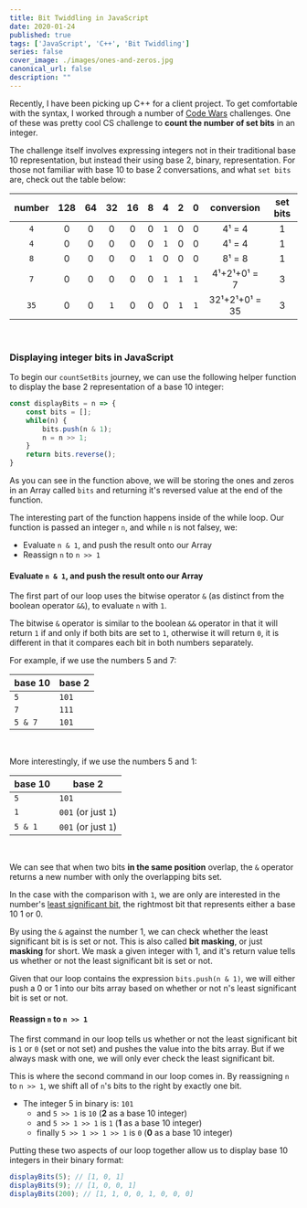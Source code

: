 ```yaml
---
title: Bit Twiddling in JavaScript
date: 2020-01-24
published: true
tags: ['JavaScript', 'C++', 'Bit Twiddling']
series: false
cover_image: ./images/ones-and-zeros.jpg
canonical_url: false
description: ""
---
```


Recently, I have been picking up C++ for a client project.  To get comfortable with the syntax, I worked through a number of [Code Wars](http://codewars.com) challenges.  One of these was pretty cool CS challenge to **count the number of set bits** in an integer.

The challenge itself involves expressing integers not in their traditional base 10 representation, but instead their using base 2, binary, representation.  For those not familiar with base 10 to base 2 conversations, and what `set bits` are, check out the table below:


|number |   128 |   64  |   32  |   16  |   8   |   4   |   2   |   0   |conversion    | set bits  |
|:---:  |:---:  |:---:  |:---:  |:---:  |:---:  |:---:  |:---:  |:---:  |:---:         |:---:      |
|`4`  |   0   |   0   |   0   |   0   |   0   | `1`   |   0   |   0   |4¹ = 4        |   1       |
|`4`  |   0   |   0   |   0   |   0   |   0   | `1`   |   0   |   0   |4¹ = 4        |   1       |
|`8`  |   0   |   0   |   0   |   0   | `1`   |   0   |   0   |   0   |8¹ = 8        |   1       |
|`7`  |   0   |   0   |   0   |   0   |   0   | `1`   |   `1` |   `1` |4¹+2¹+0¹ = 7  |   3       |
|`35` |   0   |   0   | `1`   |   0   |   0   |   0   | `1`   | `1`   |32¹+2¹+0¹ = 35|   3       |

<br/>

### Displaying integer bits in JavaScript

To begin our `countSetBits` journey, we can use the following helper function to display the base 2 representation of a base 10 integer:


```javascript
const displayBits = n => {
    const bits = [];
    while(n) {
        bits.push(n & 1);
        n = n >> 1;
    }
    return bits.reverse();
}
```

As you can see in the function above, we will be storing the ones and zeros in an Array called `bits` and returning it's reversed value at the end of the function.

The interesting part of the function happens inside of the while loop.  Our function is passed an integer `n`, and while `n` is not falsey, we:
-   Evaluate `n & 1`, and push the result onto our Array
-   Reassign `n` to `n >> 1`


#### Evaluate `n & 1`, and push the result onto our Array

The first part of our loop uses the bitwise operator `&` (as distinct from the boolean operator `&&`), to evaluate `n` with `1`.

The bitwise `&` operator is similar to the boolean `&&` operator in that it will return `1` if and only if both bits are set to `1`, otherwise it will return `0`, it is different in that it compares each bit in both numbers separately.

For example, if we use the numbers 5 and 7:

| base 10 | base 2 |
|--|--|
|`5`|`101`|
|`7`|`111`|
|`5 & 7`|`101`|

<br/>

More interestingly, if we use the numbers 5 and 1:

| base 10 | base 2 |
|--|--|
|`5`|`101`|
|`1`|`001` (or just `1`)|
|`5 & 1`|`001` (or just `1`)|

<br/>

We can see that when two bits **in the same position** overlap, the `&` operator returns a new number with only the overlapping bits set.

In the case with the comparison with `1`, we are only are interested in the number's [least significant bit](https://en.wikipedia.org/wiki/Bit_numbering#Least_significant_bit), the rightmost bit that represents either a base 10 1 or 0.

By using the `&` against the number 1, we can check whether the least significant bit is is set or not.  This is also called **bit masking**, or just **masking** for short.  We mask a given integer with 1, and it's return value tells us whether or not the least significant bit is set or not.

Given that our loop contains the expression `bits.push(n & 1)`, we will either push a 0 or 1 into our bits array based on whether or not n's least significant bit is set or not. 


#### Reassign `n` to `n >> 1`

The first command in our loop tells us whether or not the least significant bit is `1` or `0` (set or not set) and pushes the value into the bits array.  But if we always mask with one, we will only ever check the least significant bit.

This is where the second command in our loop comes in.  By reassigning `n` to `n >> 1`, we shift all of `n`'s bits to the right by exactly one bit.

- The integer 5 in binary is: `101`
    - and `5 >> 1` is `10` (**2** as a base 10 integer)
    - and `5 >> 1 >> 1` is `1` (**1** as a base 10 integer)
    - finally `5 >> 1 >> 1 >> 1` is `0` (**0** as a base 10 integer)


Putting these two aspects of our loop together allow us to display base 10 integers in their binary format:

``` javascript
displayBits(5); // [1, 0, 1]
displayBits(9); // [1, 0, 0, 1]
displayBits(200); // [1, 1, 0, 0, 1, 0, 0, 0]
```